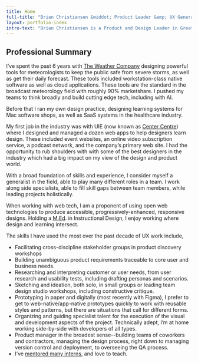 ```yaml
---
title: Home
full-title: "Brian Christiansen &middot; Product Leader &amp; UX Generalist"
layout: portfolio-index
intro-text: "Brian Christiansen is a Product and Design Leader in Greater Boston available for remote and local opportunities. Over the past 15 years he’s designed for consumer and enterprise SaaS businesses. His products are beloved by their users and stakeholders alike, and have generated tens of millions in revenue."
---
```


## Professional Summary
I’ve spent the past 6 years with <a href="https://www.weathercompany.com/">The Weather Company</a> designing powerful tools for meteorologists to keep the public safe from severe storms, as well as get their daily forecast. These tools included workstation-class native software as well as cloud applications. These tools are the standard in the broadcast meteorology field with roughly 90% marketshare. I pushed my teams to think broadly and build cutting edge tech, including with AI.

Before that I ran my own design practice, designing learning systems for Mac software shops, as well as SaaS systems in the healthcare industry. 

My first job in the industry was with UIE (now known as <a href="https://centercentre.com/">Center Centre</a>) where I designed and managed a dozen web apps to help designers learn design. These included event websites, an online video subscription service, a podcast network, and the company’s primary web site. I had the opportunity to rub shoulders with with some of the best designers in the industry which had a big impact on my view of the design and product world.

With a broad foundation of skills and experience, I consider myself a generalist in the field, able to play many different roles in a team. I work along side specialists, able to fill skill gaps between team members, while leading projects holistically.

When working with web tech, I am a proponent of using open web technologies to produce accessible, progressively-enhanced, responsive designs. Holding a <abbr title="Master of Education Degree">M.Ed</abbr>. in Instructional Design, I enjoy working where design and learning intersect.

The skills I have used the most over the past decade of UX work include,

- Facilitating cross-discipline stakeholder groups in product discovery workshops
- Building unambiguous product requirements traceable to core user and business needs.
- Researching and interpreting customer or user needs, from user research and usability tests, including drafting personas and scenarios.
- Sketching and ideation, both solo, in small groups or leading team design studio workshops, including constructive critique.
- Prototyping in paper and digitally (most recently with Figma), I prefer to get to web-native/app-native prototypes quickly to work with reusable styles and patterns, but there are situations that call for different forms.
- Organizing and guiding specialist talent for the execution of the visual and development aspects of the project. Technically adept, I’m at home working side-by-side with developers of all types.
- Product manager in the broadest sense--building teams of coworkers and contractors, managing the design process, right down to managing version control and deployment, to overseeing the QA process.
- I’ve <a href="https://web.archive.org/web/20170417125902/https://www.uie.com/meet-the-interns/" title="See 2012–17">mentored many interns</a>, and love to teach.
